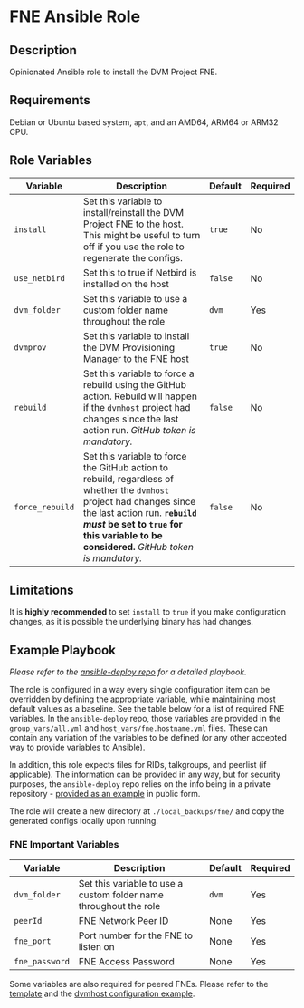 # FNE Ansible Role

## Description

Opinionated Ansible role to install the DVM Project FNE.

## Requirements

Debian or Ubuntu based system, `apt`, and an AMD64, ARM64 or ARM32 CPU.

## Role Variables

| Variable | Description | Default | Required |
|----------|-------------|---------|----------|
| `install` | Set this variable to install/reinstall the DVM Project FNE to the host. This might be useful to turn off if you use the role to regenerate the configs. | `true` | No |
| `use_netbird` | Set this to true if Netbird is installed on the host | `false` | No |
| `dvm_folder` | Set this variable to use a custom folder name throughout the role | `dvm` | Yes |
| `dvmprov` | Set this variable to install the DVM Provisioning Manager to the FNE host | `true` | No |
| `rebuild` | Set this variable to force a rebuild using the GitHub action.  Rebuild will happen if the `dvmhost` project had changes since the last action run. *GitHub token is mandatory.* | `false` | No |
| `force_rebuild` | Set this variable to force the GitHub action to rebuild, regardless of whether the `dvmhost` project had changes since the last action run.  **`rebuild` *must* be set to `true` for this variable to be considered.** *GitHub token is mandatory.* | `false` | No |

## Limitations

It is **highly recommended** to set `install` to `true` if you make configuration changes, as it is possible the underlying binary has had changes.

## Example Playbook

*Please refer to the [ansible-deploy repo](https://github.com/p25stuff/ansible-deploy/) for a detailed playbook.*

The role is configured in a way every single configuration item can be overridden by defining the appropriate variable, while maintaining most default values as a baseline.  See the table below for a list of required FNE variables.  In the `ansible-deploy` repo, those variables are provided in the `group_vars/all.yml` and `host_vars/fne.hostname.yml` files.  These can contain any variation of the variables to be defined (or any other accepted way to provide variables to Ansible).

In addition, this role expects files for RIDs, talkgroups, and peerlist (if applicable).  The information can be provided in any way, but for security purposes, the `ansible-deploy` repo relies on the info being in a private repository - [provided as an example](https://github.com/p25stuff/system-info/) in public form.

The role will create a new directory at `./local_backups/fne/` and copy the generated configs locally upon running.

### FNE Important Variables

| Variable | Description | Default | Required |
|----------|-------------|---------|----------|
| `dvm_folder` | Set this variable to use a custom folder name throughout the role | `dvm` | Yes |
| `peerId` | FNE Network Peer ID | None | Yes |
| `fne_port` | Port number for the FNE to listen on | None | Yes |
| `fne_password` | FNE Access Password | None | Yes |

Some variables are also required for peered FNEs.  Please refer to the [template](/templates/configs/configFNE.yml.j2) and the [dvmhost configuration example](https://github.com/DVMProject/dvmhost/blob/master/configs/fne-config.example.yml).
